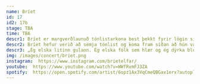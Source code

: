 ```yaml
---
name: Bríet
id: 17
id2: 17b
stage: TBA
time: TBA
descr1: Bríet er margverðlaunuð tónlistarkona best þekkt fyrir lögin sín Esjan, Feimin(n) og Rólegur kúreki. Hún er fjölhæfur hljóðfæraleikari sem skrifar og flytur sín eigin lög, en hún hefur einnig unnið með mörgum tónlistarmönnum í gegnum tíðina. Bríet hefur mestmegnis unnið með lagahöfundinum og upptökustjóranum Pálma Ragnari Ásgeirssyni. Fyrsta breiðskífa Bríetar „Kveðja, Bríet“ var valin besta plata ársins á Íslensku Tónlistarverðlaunum 2021. Sama ár vann hún einnig í flokkunum söngkona ársins og textahöfundur ársins.
descr2: Bríet hefur verið að semja tónlist og koma fram síðan að hún var unglingur. Hún elskar að kanna tilfinningar og nota tónlistina til að tjá þær. Bríet stefnir nú út fyrir landsteinanna, sér í lagi til London.
descr3: „Ég elska litinn gulann. Ég elska fólk sem hlær og ég dýrka blóm. Ég var 17 ára þegar ég gaf út fyrstu smáskífuna (EP) mína og öll tónlistin mín er um ástina á einn eða annan hátt.“
img: /images/concert/briet.png
instagram:  https://www.instagram.com/brietelfar/
youtube:  https://www.youtube.com/watch?v=WWfRvmFJ3ZA
spotify:  https://open.spotify.com/artist/6opz1Ax3VqCmeQBGax1erx?autoplay=true
---
```


